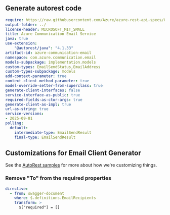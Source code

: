 ## Generate autorest code

```yaml
require: https://raw.githubusercontent.com/Azure/azure-rest-api-specs/83327afe471d7a2eb923de58b163658d45e0e5a7/specification/communication/data-plane/Email/readme.md
output-folder: ../
license-header: MICROSOFT_MIT_SMALL
title: Azure Communication Email Service
java: true
use-extension:
    "@autorest/java": "4.1.33"
artifact-id: azure-communication-email
namespace: com.azure.communication.email
models-subpackage: implementation.models
custom-types: EmailSendStatus,EmailAddress
custom-types-subpackage: models
add-context-parameter: true
context-client-method-parameter: true
model-override-setter-from-superclass: true
generate-client-interfaces: false
service-interface-as-public: true
required-fields-as-ctor-args: true
generate-client-as-impl: true
url-as-string: true
service-versions:
- 2025-09-01
polling:
  default:
    intermediate-type: EmailSendResult
    final-type: EmailSendResult
```

## Customizations for Email Client Generator

See the [AutoRest samples](https://github.com/Azure/autorest/tree/master/Samples/3b-custom-transformations)
for more about how we're customizing things.

### Remove "To" from the required properties

```yaml
directive:
  - from: swagger-document
    where: $.definitions.EmailRecipients
    transform: >
      $["required"] = []
```
